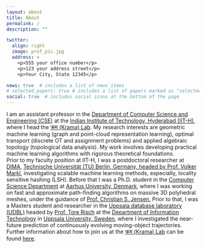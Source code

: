 ```yaml
---
layout: about
title: About
permalink: /
description: ""

twitter:
  align: right
  image: prof_pic.jpg
  address: >
    <p>555 your office number</p>
    <p>123 your address street</p>
    <p>Your City, State 12345</p>

news: true  # includes a list of news items
# selected_papers: true # includes a list of papers marked as "selected={true}"
social: true  # includes social icons at the bottom of the page
---
```


<div class="content">
I am an assistant professor in the <a href="https://cse.iith.ac.in/" target="blank">Department of Computer Science and Engineering (CSE)</a> at the <a href="https://iith.ac.in/" target="blank">Indian Institute of Technology, Hyderabad (IIT-H)</a>, where I head the <a href="https://krama.cse.iith.ac.in" target="blank"> क्रम (Krama) Lab</a>. My research interests are geometric machine learning (graph and point-cloud representation learning), optimal transport (discrete OT and assignment problems) and applied algebraic topology (topological data analysis). My work involves developing practical machine learning algorithms with rigorous theoretical foundations. 
</div>
<div class="content">
Prior to my faculty position at IIT-H, I was a postdoctoral researcher at <a href="https://www.dima.tu-berlin.de/menue/database_systems_and_information_management_group/?no_cache=1" target="blank">DIMA</a>, <a href="https://www.tu.berlin/en/" target="blank">Technische Universität (TU) Berlin, Germany, headed by <a href="https://www.bimos.tu-berlin.de/menue/bimos_people/members/professors/volker_markl/" target="blank">Prof. Volker Markl</a>, investigating scalable machine learning methods, especially, locality sensitive hashing (LSH). Before that I was a Ph.D. student in the <a href="https://cs.au.dk/" target="blank">Computer Science Department</a> at <a href="https://international.au.dk/" target="blank">Aarhus University, Denmark</a>, where I was working on fast and approximate path-finding algorithms on massive 3D polyhedral meshes, under the guidance of <a href="https://vbn.aau.dk/en/persons/christian-s-jensen" target="blank">Prof. Christian S. Jensen.</a> Prior to that, I was a Masters student and researcher in the <a href="https://www.it.uu.se/research/group/udbl/" target="blank">Uppsala database laboratory (UDBL)</a> headed by <a href="https://user.it.uu.se/~torer/" target="blank">Prof. Tore Risch</a> at the <a href="https://www.it.uu.se/?lang=en" target="blank">Department of Information Technology</a>  in <a href="https://www.uu.se/en" target="blank">Uppsala University, Sweden</a>, where I investigated the near-future prediction of continuously evolving moving-object trajectories.

<div class="content">
Further information about how to join us at the <a href="https://krama.cse.iith.ac.in/" target="blank">क्रम (Krama) Lab</a> can be found <a href="https://krama.cse.iith.ac.in/join/" target="blank">here</a>.
</div>
